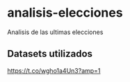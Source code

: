 # analisis-elecciones
Analisis de las ultimas elecciones

## Datasets utilizados
https://t.co/wgho1a4Un3?amp=1